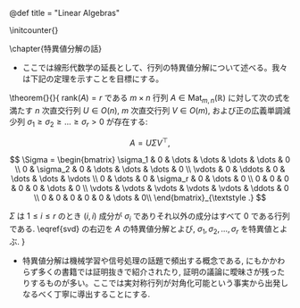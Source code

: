 @def title = "Linear Algebras"

\initcounter{}

\chapter{特異値分解の話}	
- ここでは線形代数学の延長として、行列の特異値分解について述べる。我々は下記の定理を示すことを目標にする。

\theorem{}{}{
$\mathrm{rank}(A) = r$ である $m \times n$ 行列 $A\in \mathrm{Mat}_{m,n}(\mathbb{R})$ に対して次の式を満たす $n$ 次直交行列 $U\in O(n)$, $m$ 次直交行列 $V\in O(m)$, および正の広義単調減少列 $\sigma_1\geq \sigma_2 \geq \dots \geq \sigma_r > 0$ が存在する:

$$
A = U \Sigma V^{\top}, \label{svd}
$$

<!-- TODO use better expression big matrix \Sigma -->

$$
\Sigma = \begin{bmatrix}
\sigma_1 & 0          &  \dots   & \dots    & \dots &	\dots & 0 \\
0        & \sigma_2   &  0       & \dots    & \dots &   \dots & 0 \\
\vdots   &  0         & \ddots   & 0        & \dots &   \dots & \vdots \\
0        &  \dots     & 0        & \sigma_r & 0     &   \dots & 0 \\
0        &  0         & 0        & 0        & 0     & \dots   & 0 \\
\vdots   &  \vdots    & \vdots   & \vdots   & \vdots      & \ddots  & 0 \\
0        &  0         & 0        & 0        & 0     & \dots   & 0\\
\end{bmatrix}_{\textstyle .}
$$

$\Sigma$ は $1\leq i \leq r$ のとき $(i,i)$ 成分が $\sigma_i$ でありそれ以外の成分はすべて 0 である行列である. \eqref{svd} の右辺を $A$ の特異値分解とよび, $\sigma_1,\sigma_2,\dots,\sigma_r$ を特異値とよぶ.
}

- 特異値分解は機械学習や信号処理の話題で頻出する概念である, にもかかわらず多くの書籍では証明抜きで紹介されたり, 証明の議論に曖昧さが残ったりするものが多い。ここでは実対称行列が対角化可能という事実から出発しなるべく丁寧に導出することにする.


